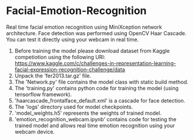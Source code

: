 # Facial-Emotion-Recognition
Real time facial emotion recognition using MiniXception network architecture. 
Face detection was performed using OpenCV Haar Cascade. 
You can test it directly using your webcam in real time.

1. Before training the model please download dataset from Kaggle competiotion
  using the following URl: https://www.kaggle.com/c/challenges-in-representation-learning-facial-expression-recognition-challenge/data
2. Unpack the 'fer2013.tar.gz' file.
3. The 'Network.py' file contains the model class with static build method.
3. The 'training.py' contains python code for training the model (using tensorflow framework).
4. 'haarcascade_frontalface_default.xml' is a cascade for face detection.
4. The 'logs' directory used for model checkpoints.
5. 'model_weights.h5' represents the weights of trained model.
6. 'emotion_recognition_webcam.ipynb' contains code for testing the trained model and allows real time emotion recognition using your webcam device.

